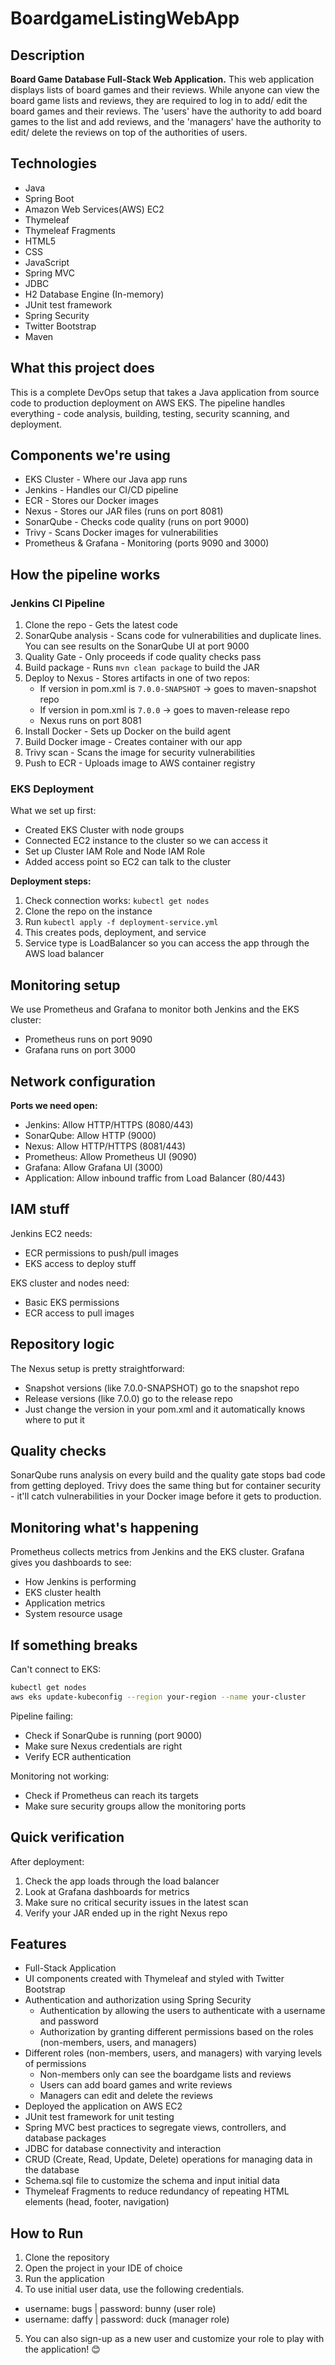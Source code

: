 # BoardgameListingWebApp

## Description

**Board Game Database Full-Stack Web Application.**
This web application displays lists of board games and their reviews. While anyone can view the board game lists and reviews, they are required to log in to add/ edit the board games and their reviews. The 'users' have the authority to add board games to the list and add reviews, and the 'managers' have the authority to edit/ delete the reviews on top of the authorities of users.  

## Technologies

- Java
- Spring Boot
- Amazon Web Services(AWS) EC2
- Thymeleaf
- Thymeleaf Fragments
- HTML5
- CSS
- JavaScript
- Spring MVC
- JDBC
- H2 Database Engine (In-memory)
- JUnit test framework
- Spring Security
- Twitter Bootstrap
- Maven

## What this project does

This is a complete DevOps setup that takes a Java application from source code to production deployment on AWS EKS. The pipeline handles everything - code analysis, building, testing, security scanning, and deployment.

## Components we're using

- EKS Cluster - Where our Java app runs
- Jenkins - Handles our CI/CD pipeline 
- ECR - Stores our Docker images
- Nexus - Stores our JAR files (runs on port 8081)
- SonarQube - Checks code quality (runs on port 9000)
- Trivy - Scans Docker images for vulnerabilities
- Prometheus & Grafana - Monitoring (ports 9090 and 3000)

## How the pipeline works

### Jenkins CI Pipeline

1. Clone the repo - Gets the latest code
2. SonarQube analysis - Scans code for vulnerabilities and duplicate lines. You can see results on the SonarQube UI at port 9000
3. Quality Gate - Only proceeds if code quality checks pass
4. Build package - Runs `mvn clean package` to build the JAR
5. Deploy to Nexus - Stores artifacts in one of two repos:
   - If version in pom.xml is `7.0.0-SNAPSHOT` → goes to maven-snapshot repo
   - If version in pom.xml is `7.0.0` → goes to maven-release repo
   - Nexus runs on port 8081
6. Install Docker - Sets up Docker on the build agent
7. Build Docker image - Creates container with our app
8. Trivy scan - Scans the image for security vulnerabilities
9. Push to ECR - Uploads image to AWS container registry

### EKS Deployment

What we set up first:
- Created EKS Cluster with node groups
- Connected EC2 instance to the cluster so we can access it
- Set up Cluster IAM Role and Node IAM Role
- Added access point so EC2 can talk to the cluster

**Deployment steps:**
1. Check connection works: `kubectl get nodes`
2. Clone the repo on the instance
3. Run `kubectl apply -f deployment-service.yml`
4. This creates pods, deployment, and service
5. Service type is LoadBalancer so you can access the app through the AWS load balancer

## Monitoring setup

We use Prometheus and Grafana to monitor both Jenkins and the EKS cluster:
- Prometheus runs on port 9090
- Grafana runs on port 3000

## Network configuration

**Ports we need open:**
- Jenkins:  Allow HTTP/HTTPS (8080/443)
- SonarQube: Allow HTTP (9000) 
- Nexus:  Allow HTTP/HTTPS (8081/443)
- Prometheus: Allow Prometheus UI (9090)
- Grafana: Allow Grafana UI (3000)
- Application: Allow inbound traffic from Load Balancer (80/443)

## IAM stuff

Jenkins EC2 needs:
- ECR permissions to push/pull images
- EKS access to deploy stuff

EKS cluster and nodes need:
- Basic EKS permissions
- ECR access to pull images

## Repository logic

The Nexus setup is pretty straightforward:
- Snapshot versions (like 7.0.0-SNAPSHOT) go to the snapshot repo
- Release versions (like 7.0.0) go to the release repo
- Just change the version in your pom.xml and it automatically knows where to put it

## Quality checks

SonarQube runs analysis on every build and the quality gate stops bad code from getting deployed. Trivy does the same thing but for container security - it'll catch vulnerabilities in your Docker image before it gets to production.

## Monitoring what's happening

Prometheus collects metrics from Jenkins and the EKS cluster. Grafana gives you dashboards to see:
- How Jenkins is performing
- EKS cluster health
- Application metrics
- System resource usage

## If something breaks

Can't connect to EKS:
```bash
kubectl get nodes
aws eks update-kubeconfig --region your-region --name your-cluster
```

Pipeline failing:
- Check if SonarQube is running (port 9000)
- Make sure Nexus credentials are right
- Verify ECR authentication

Monitoring not working:
- Check if Prometheus can reach its targets
- Make sure security groups allow the monitoring ports

## Quick verification

After deployment:
1. Check the app loads through the load balancer
2. Look at Grafana dashboards for metrics
3. Make sure no critical security issues in the latest scan
4. Verify your JAR ended up in the right Nexus repo

## Features

- Full-Stack Application
- UI components created with Thymeleaf and styled with Twitter Bootstrap
- Authentication and authorization using Spring Security
  - Authentication by allowing the users to authenticate with a username and password
  - Authorization by granting different permissions based on the roles (non-members, users, and managers)
- Different roles (non-members, users, and managers) with varying levels of permissions
  - Non-members only can see the boardgame lists and reviews
  - Users can add board games and write reviews
  - Managers can edit and delete the reviews
- Deployed the application on AWS EC2
- JUnit test framework for unit testing
- Spring MVC best practices to segregate views, controllers, and database packages
- JDBC for database connectivity and interaction
- CRUD (Create, Read, Update, Delete) operations for managing data in the database
- Schema.sql file to customize the schema and input initial data
- Thymeleaf Fragments to reduce redundancy of repeating HTML elements (head, footer, navigation)

## How to Run

1. Clone the repository
2. Open the project in your IDE of choice
3. Run the application
4. To use initial user data, use the following credentials.
  - username: bugs    |     password: bunny (user role)
  - username: daffy   |     password: duck  (manager role)
5. You can also sign-up as a new user and customize your role to play with the application! 😊
